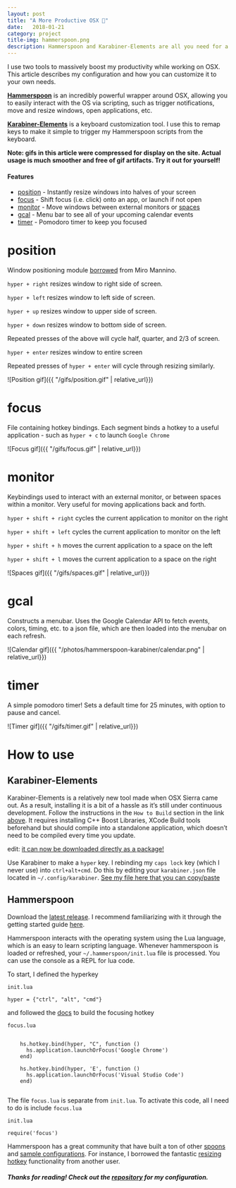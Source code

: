 ```yaml
---
layout: post
title: "A More Productive OSX 🍏"
date:   2018-01-21
category: project
title-img: hammerspoon.png
description: Hammerspoon and Karabiner-Elements are all you need for a frictionless OSX experience
---
```


I use two tools to massively boost my productivity while working on OSX. This article describes my configuration and how you can customize it to your own needs.

[**Hammerspoon**](http://www.hammerspoon.org/) is an incredibly powerful wrapper around OSX, allowing you to easily interact with the OS via scripting, such as trigger notifications, move and resize windows, open applications, etc.

[**Karabiner\-Elements**](https://github.com/tekezo/Karabiner-Elements) is a keyboard customization tool. I use this to remap keys to make it simple to trigger my Hammerspoon scripts from the keyboard.

__Note: gifs in this article were compressed for display on the site. Actual usage is much smoother and free of gif artifacts. Try it out for yourself!__

#### Features

* [position](#position) - Instantly resize windows into halves of your screen
* [focus](#focus) - Shift focus (i.e. click) onto an app, or launch if not open
* [monitor](#monitor) - Move windows between external monitors or [spaces](https://support.apple.com/kb/ph25574?locale=en_US)
* [gcal](#gcal) - Menu bar to see all of your upcoming calendar events
* [timer](#timer) - Pomodoro timer to keep you focused

# position

Window positioning module [borrowed](https://gist.github.com/teknofire/a311390d0427c09e7be6044d09c8d372) from Miro Mannino.

`hyper + right` resizes window to right side of screen.

`hyper + left` resizes window to left side of screen.

`hyper + up` resizes window to upper side of screen.

`hyper + down` resizes window to bottom side of screen.

Repeated presses of the above will cycle half, quarter, and 2/3 of screen.

`hyper + enter` resizes window to entire screen

Repeated presses of `hyper + enter` will cycle through resizing similarly.

![Position gif]({{ "/gifs/position.gif" | relative_url}})

# focus

File containing hotkey bindings. Each segment binds a hotkey to a useful application - such as `hyper + c` to launch `Google Chrome`

![Focus gif]({{ "/gifs/focus.gif" | relative_url}})

# monitor 

Keybindings used to interact with an external monitor, or between spaces within a monitor. Very useful for moving applications back and forth.

`hyper + shift + right` cycles the current application to monitor on the right

`hyper + shift + left` cycles the current application to monitor on the left

`hyper + shift + h` moves the current application to a space on the left

`hyper + shift + l` moves the current application to a space on the right

![Spaces gif]({{ "/gifs/spaces.gif" | relative_url}})

# gcal

Constructs a menubar. Uses the Google Calendar API to fetch events, colors, timing, etc. to a json file, which are then loaded into the menubar on each refresh.

![Calendar gif]({{ "/photos/hammerspoon-karabiner/calendar.png" | relative_url}})

# timer

A simple pomodoro timer! Sets a default time for 25 minutes, with option to pause and cancel.

![Timer gif]({{ "/gifs/timer.gif" | relative_url}})

# How to use

## Karabiner-Elements

Karabiner\-Elements is a relatively new tool made when OSX Sierra came out. As a result, installing it is a bit of a hassle as it’s still under continuous development. Follow the instructions in the `How to Build` section in the link [above](https://github.com/tekezo/Karabiner-Elements). It requires installing C++ Boost Libraries, XCode Build tools beforehand but should compile into a standalone application, which doesn’t need to be compiled every time you update.

edit: [it can now be downloaded directly as a package!](https://pqrs.org/osx/karabiner/)

Use Karabiner to make a `hyper` key. I rebinding my `caps lock` key (which I never use) into `ctrl+alt+cmd`. Do this by editing your `karabiner.json` file located in `~/.config/karabiner`. [See my file here that you can copy/paste](https://github.com/kev-zheng/hammerspoon/blob/master/karabiner.json)

## Hammerspoon

Download the [latest release](https://github.com/Hammerspoon/hammerspoon). I recommend familiarizing with it through the getting started guide [here](http://www.hammerspoon.org/go).

Hammerspoon interacts with the operating system using the Lua language, which is an easy to learn scripting language. Whenever hammerspoon is loaded or refreshed, your `~/.hammerspoon/init.lua` file is processed. You can use the console as a REPL for lua code.

To start, I defined the hyperkey

`init.lua`
```
hyper = {"ctrl", "alt", "cmd"}
```

and followed the [docs](http://www.hammerspoon.org/docs/hs.application.html#launchOrFocus) to build the focusing hotkey

`focus.lua`
```

    hs.hotkey.bind(hyper, "C", function ()
      hs.application.launchOrFocus('Google Chrome')
    end)
    
    hs.hotkey.bind(hyper, 'E', function ()
      hs.application.launchOrFocus('Visual Studio Code')
    end)
    
```

The file `focus.lua` is separate from `init.lua`. To activate this code, all I need to do is include `focus.lua`

`init.lua`
```
require('focus')
```

Hammerspoon has a great community that have built a ton of other [spoons](https://github.com/Hammerspoon/Spoons) and [sample configurations](https://github.com/Hammerspoon/hammerspoon/wiki/Sample-Configurations). For instance, I borrowed the fantastic [resizing hotkey](https://github.com/miromannino/miro-windows-manager) functionality from another user.

##### Thanks for reading! Check out the [repository](https://github.com/kev-zheng/hammerspoon/) for my configuration.